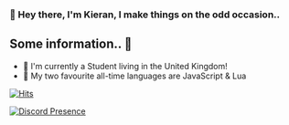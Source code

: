###  👋 Hey there, I'm Kieran, I make things on the odd occasion..

## Some information.. 👀
- 📔 I'm currently a Student living in the United Kingdom!
- 📔 My two favourite all-time languages are JavaScript & Lua

[![Hits](https://hits.seeyoufarm.com/api/count/incr/badge.svg?url=https%3A%2F%2Fgithub.com%2Fuhio&count_bg=%23A2BEFF&title_bg=%23555555&icon=github.svg&icon_color=%23E7E7E7&title=Profile+Views&edge_flat=false)](https://hits.seeyoufarm.com)

[![Discord Presence](https://lanyard-profile-readme.vercel.app/api/673477059904929802)](https://discord.com/users/673477059904929802)
